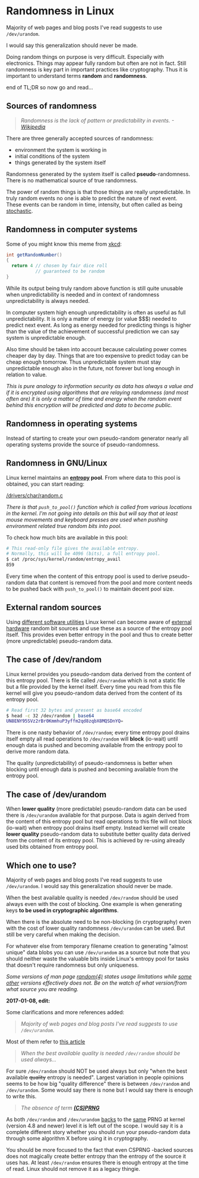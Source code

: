 # Randomness in Linux

Majority of web pages and blog posts I've read suggests to use `/dev/urandom`.

I would say this generalization should never be made.

Doing random things on purpose is very difficult. Especially with electronics. Things
may appear fully random but often are not in fact. Still randomness is key part in
important practices like cryptography. Thus it is important to understand terms
**random** and **randomness**.

end of TL;DR so now go and read...

Sources of randomness
---

> *Randomness is the lack of pattern or predictability in events. -[Wikipedia](https://en.wikipedia.org/wiki/Randomness)*

There are three generally accepted sources of randomness:

* environment the system is working in
* initial conditions of the system
* things generated by the system itself

Randomness generated by the system itself is called **pseudo**-randomness. There is no
mathematical source of true randomness.

The power of random things is that those things are really unpredictable. In truly
random events no one is able to predict the nature of next event. These events can be
random in time, intensity, but often called as being [stochastic](https://en.wikipedia.org/wiki/Stochastic).

Randomness in computer systems
---

Some of you might know this meme from [xkcd](http://xkcd.com/221/):

```java
int getRandomNumber()
{
  return 4 // chosen by fair dice roll
           // guaranteed to be random
}
```

While its output being truly random above function is still quite unusable when
unpredictability is needed and in context of randomness unpredictability is always needed.

In computer system high enough unpredictability is often as useful as full
unpredictability. It is only a matter of energy (or value $$$) needed to predict
next event. As long as energy needed for predicting things is higher than the
value of the achievement of successful prediction we can say system is
unpredictable enough.

Also time should be taken into account because calculating power comes cheaper day by
day. Things that are too expensive to predict today can be cheap enough tomorrow.
Thus unpredictable system must stay unpredictable enough also in the future, not
forever but long enough in relation to value.

*This is pure analogy to information security as data has always a value and if
it is encrypted using algorithms that are relaying randomness (and most often are)
it is only a matter of time and energy when the random event behind this encryption
will be predicted and data to become public.*

Randomness in operating systems
---

Instead of starting to create your own pseudo-random generator nearly all operating
systems provide the source of pseudo-randomness.

Randomness in GNU/Linux
---

Linux kernel maintains an **[entropy](https://en.wikipedia.org/wiki/Entropy) pool**. From where data to this pool is obtained, you can start reading:

[/drivers/char/random.c](https://github.com/torvalds/linux/blob/master/drivers/char/random.c)

*There is that `push_to_pool()` function which is called from various locations in the kernel.
I'm not going into details on this but will say that at least mouse movements and keyboard presses
are used when pushing environment related true random bits into pool.*

To check how much bits are available in this pool:

```sh
# This read-only file gives the available entropy.
# Normally, this will be 4096 (bits), a full entropy pool.
$ cat /proc/sys/kernel/random/entropy_avail
859
```

Every time when the content of this entropy pool is used to derive pseudo-random data that content is
removed from the pool and more content needs to be pushed back with `push_to_pool()` to maintain decent
pool size.

External random sources
---

Using [different software utilities](https://wiki.archlinux.org/index.php/Rng-tools) Linux kernel can become
aware of [external hardware](https://en.wikipedia.org/wiki/Hardware_random_number_generator) random bit sources and use these as a source of the entropy pool itself. This
provides even better entropy in the pool and thus to create better (more unpredictable) pseudo-random data.

The case of /dev/random
---

Linux kernel provides you pseudo-random data derived from the content of this entropy pool. There is
file called `/dev/random` which is not a static file but a file provided by the kernel itself. Every
time you read from this file kernel will give you pseudo-random data derived from the content of its
entropy pool.

```sh
# Read first 32 bytes and present as base64 encoded
$ head -c 32 /dev/random | base64
UN8ENY95SVz2rBr0KmmhuP3yffm2qd8zqbX8MQSDnYQ=
```

There is one nasty behavior of `/dev/random`; every time entropy pool drains itself empty all read
operations to `/dev/random` will **block** (io-wait) until enough data is pushed and becoming available
from the entropy pool to derive more random data.

The quality (unpredictability) of pseudo-randomness is better when blocking until enough data is pushed
and becoming available from the entropy pool.

The case of /dev/urandom
---

When **lower quality** (more predictable) pseudo-random data can be used there is `/dev/urandom` available
for that purpose. Data is again derived from the content of this entropy pool but read operations to this
file will not block (io-wait) when entropy pool drains itself empty. Instead kernel will create
**lower quality** pseudo-random data to substitute better quality data derived from the content of its
entropy pool. This is achieved by re-using already used bits obtained from entropy pool.

Which one to use?
---

Majority of web pages and blog posts I've read suggests to use `/dev/urandom`. I would say this generalization should never be made.

When the best available quality is needed `/dev/random` should be used always even with the cost of blocking.
One example is when generating keys **to be used in cryptographic algorithms**.

When there is the absolute need to be non-blocking (in cryptography) even with the cost of lower quality randomness `/dev/urandom` can be used. But still be very careful when making the decision.

For whatever else from temporary filename creation to generating "almost unique" data blobs you can use `/dev/urandom` as a source but note that you should neither waste the valuable bits inside Linux's entropy pool for tasks that doesn't require randomness but only uniqueness.

*Some versions of man page [random(4)](https://linux.die.net/man/4/random) states usage limitations while [some other](http://man7.org/linux/man-pages/man4/random.4.html) versions effectively does not. Be on the watch of what version/from what source you are reading.*

**2017-01-08, edit:**

Some clarifications and more references added:

> *Majority of web pages and blog posts I've read suggests to use `/dev/urandom`.*

Most of them refer to [this article](http://www.2uo.de/myths-about-urandom/)

> _When the best available quality is needed `/dev/random` should be used always..._

For sure `/dev/random` should NOT be used always but only "when the best available ~~quality~~ entropy is needed". Largest variation in people opinions seems to be how big "quality difference" there is between `/dev/random` and `/dev/urandom`. Some would say there is none but I would say there is enough to write this.

> _The absence of term [**(CS)PRNG**](https://en.wikipedia.org/wiki/Cryptographically_secure_pseudorandom_number_generator)_

As both `/dev/random` and `/dev/urandom` [backs](https://en.wikipedia.org/wiki//dev/random#Linux) to the [same](https://en.wikipedia.org/wiki/Salsa20#ChaCha_variant) PRNG at kernel (version 4.8 and newer) level it is left out of the scope. I would say it is a complete different story whether you should run your pseudo-random data through some algorithm X before using it in cryptography.

You should be more focused to the fact that even CSPRNG -backed sources does not magically create better entropy than the entropy of the source it uses has. At least `/dev/random` ensures there is enough entropy at the time of read. Linux should not remove it as a legacy thingie.
